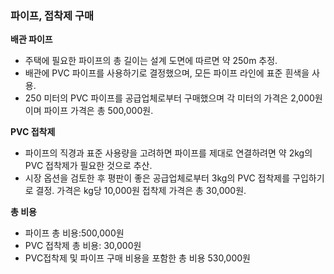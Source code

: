 ### 파이프, 접착제 구매

**배관 파이프**

- 주택에 필요한 파이프의 총 길이는 설계 도면에 따르면 약 250m 추정.
- 배관에 PVC 파이프를 사용하기로 결정했으며, 모든 파이프 라인에 표준 흰색을 사용.
- 250 미터의 PVC 파이프를 공급업체로부터 구매했으며 각 미터의 가격은 2,000원이며 파이프 가격은 총 500,000원.

**PVC 접착제**
- 파이프의 직경과 표준 사용량을 고려하면 파이프를 제대로 연결하려면 약 2kg의 PVC 접착제가 필요한 것으로 추산.
- 시장 옵션을 검토한 후 평판이 좋은 공급업체로부터 3kg의 PVC 접착제를 구입하기로 결정. 가격은 kg당 10,000원 접착제 가격은 총 30,000원.

**총 비용**
- 파이프 총 비용:500,000원
- PVC 접착제 총 비용: 30,000원
- PVC접착제 및 파이프 구매 비용을 포함한 총 비용 530,000원
